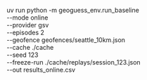 uv run python -m geoguess_env.run_baseline \
  --mode online \
  --provider gsv \
  --episodes 2 \
  --geofence geofences/seattle_10km.json \
  --cache ./cache \
  --seed 123 \
  --freeze-run ./cache/replays/session_123.json \
  --out results_online.csv